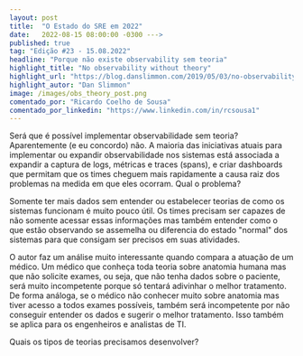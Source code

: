 ```yaml
---
layout: post 
title:  "O Estado do SRE em 2022"
date:   2022-08-15 08:00:00 -0300 --->
published: true
tag: "Edição #23 - 15.08.2022"
headline: "Porque não existe observability sem teoria"
highlight_title: "No observability without theory"
highlight_url: "https://blog.danslimmon.com/2019/05/03/no-observability-without-theory/"
highlight_autor: "Dan Slimmon"
image: /images/obs_theory_post.png
comentado_por: "Ricardo Coelho de Sousa"
comentado_por_linkedin: "https://www.linkedin.com/in/rcsousa1"
---
```

Será que é possível implementar observabilidade sem teoria? Aparentemente (e eu concordo) não.
A maioria das iniciativas atuais para implementar ou expandir observabilidade nos sistemas está associada a expandir a captura de logs, métricas e traces (spans), e criar dashboards que permitam que os times cheguem mais rapidamente a causa raiz dos problemas na medida em que eles ocorram.
Qual o problema?

Somente ter mais dados sem entender ou estabelecer teorias de como os sistemas funcionam é muito pouco útil. Os times precisam ser capazes de não somente acessar essas informações mas também entender como o que estão observando se assemelha ou diferencia do estado "normal" dos sistemas para que consigam ser precisos em suas atividades.

O autor faz um análise muito interessante quando compara a atuação de um médico. Um médico que conheça toda teoria sobre anatomia humana mas que não solicite exames, ou seja, que não tenha dados sobre o paciente, será muito incompetente porque só tentará adivinhar o melhor tratamento. De forma análoga, se o médico não conhecer muito sobre anatomia mas tiver acesso a todos exames possíveis, também será incompetente por não conseguir entender os dados e sugerir o melhor tratamento.
Isso também se aplica para os engenheiros e analistas de TI. 

Quais os tipos de teorias precisamos desenvolver?